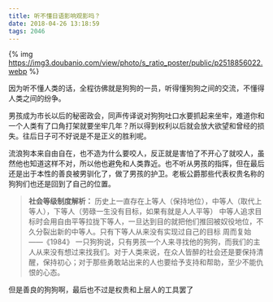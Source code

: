 ```yaml
---
title: 听不懂日语影响观影吗？
date: 2018-04-26 13:18:59
tags: 2046
---
```

{% img https://img3.doubanio.com/view/photo/s_ratio_poster/public/p2518856022.webp %}

因为听不懂人类的话，全程彷佛就是狗狗的一员，听得懂狗狗之间的交流，不懂得人类之间的纷争。

男孩成为市长以后的秘密政会，同声传译说对狗狗吐口水要抓起来坐牢，难道你和一个人类有了口角打架就要坐牢几年？所以得到权利以后就会放大欲望和曾经的损失。往后日子可不好说是不是正义的胜利呢。

流浪狗本来自由自在，也不造为什么要咬人，反正就是害怕了不开心了就咬人，虽然他也知道这样不对，所以他也避免和人类靠近。也不听从男孩的指挥，但在最后还是出于本性的善良被男驯化了，做了男孩的护卫。老板公爵那些代表权贵名称的狗狗们也还是回到了自己的位置。

> **社会等级制度解析：**
历史上一直存在上等人（保持地位），中等人（取代上等人），下等人（劳碌一生没有目标，如果有就是人人平等）
中等人追求目标时会用自由平等拉拢下等人，一旦达到目的就把他们推回被奴役地位，不久分裂出新的中等人。只有下等人从来没有实现过自己的目标
周而复始 ——《1984》
一只狗狗说，只有男孩一个人来寻找他的狗狗，而我们的主人从来没有想过来找我们。对于人类来说，在众人皆醉的社会还是要保持清醒，保持初心；对于那些勇敢站出来的人也要给予支持和帮助，至少不能仇恨的心态。

但是善良的狗狗啊，最后也不过是权贵和上层人的工具罢了
